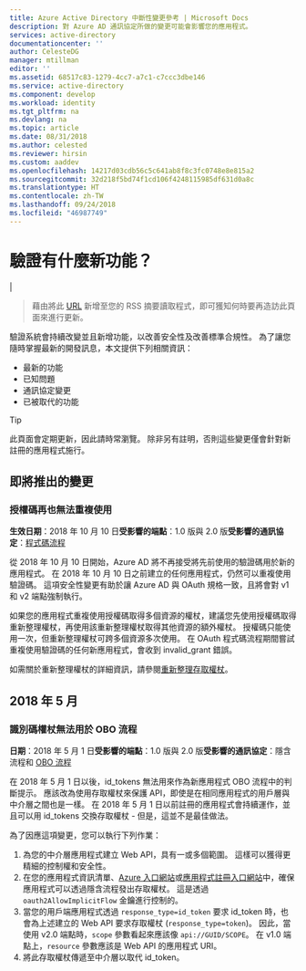 ```yaml
---
title: Azure Active Directory 中斷性變更參考 | Microsoft Docs
description: 對 Azure AD 通訊協定所做的變更可能會影響您的應用程式。
services: active-directory
documentationcenter: ''
author: CelesteDG
manager: mtillman
editor: ''
ms.assetid: 68517c83-1279-4cc7-a7c1-c7ccc3dbe146
ms.service: active-directory
ms.component: develop
ms.workload: identity
ms.tgt_pltfrm: na
ms.devlang: na
ms.topic: article
ms.date: 08/31/2018
ms.author: celested
ms.reviewer: hirsin
ms.custom: aaddev
ms.openlocfilehash: 14217d03cdb56c5c641ab8f8c3fc0748e8e815a2
ms.sourcegitcommit: 32d218f5bd74f1cd106f4248115985df631d0a8c
ms.translationtype: HT
ms.contentlocale: zh-TW
ms.lasthandoff: 09/24/2018
ms.locfileid: "46987749"
---
```

# <a name="whats-new-for-authentication"></a>驗證有什麼新功能？ 

|
>藉由將此 [URL](https://docs.microsoft.com/api/search/rss?search=%22whats%20new%20for%20authentication%22&locale=en-us) 新增至您的 RSS 摘要讀取程式，即可獲知何時要再造訪此頁面來進行更新。

驗證系統會持續改變並且新增功能，以改善安全性及改善標準合規性。 為了讓您隨時掌握最新的開發訊息，本文提供下列相關資訊：

- 最新的功能
- 已知問題
- 通訊協定變更
- 已被取代的功能

> [!TIP] 
> 此頁面會定期更新，因此請時常瀏覽。 除非另有註明，否則這些變更僅會針對新註冊的應用程式施行。  

## <a name="upcoming-changes"></a>即將推出的變更

### <a name="authorization-codes-can-no-longer-be-reused"></a>授權碼再也無法重複使用

**生效日期**：2018 年 10 月 10 日**受影響的端點**：1.0 版與 2.0 版**受影響的通訊協定**：[程式碼流程](v2-oauth2-auth-code-flow.md)

從 2018 年 10 月 10 日開始，Azure AD 將不再接受將先前使用的驗證碼用於新的應用程式。 在 2018 年 10 月 10 日之前建立的任何應用程式，仍然可以重複使用驗證碼。 這項安全性變更有助於讓 Azure AD 與 OAuth 規格一致，且將會對 v1 和 v2 端點強制執行。

如果您的應用程式重複使用授權碼取得多個資源的權杖，建議您先使用授權碼取得重新整理權杖，再使用該重新整理權杖取得其他資源的額外權杖。 授權碼只能使用一次，但重新整理權杖可跨多個資源多次使用。 在 OAuth 程式碼流程期間嘗試重複使用驗證碼的任何新應用程式，會收到 invalid_grant 錯誤。

如需關於重新整理權杖的詳細資訊，請參閱[重新整理存取權杖](v1-protocols-oauth-code.md#refreshing-the-access-tokens)。

## <a name="may-2018"></a>2018 年 5 月

### <a name="id-tokens-cannot-be-used-for-the-obo-flow"></a>識別碼權杖無法用於 OBO 流程

**日期**：2018 年 5 月 1 日**受影響的端點**：1.0 版與 2.0 版**受影響的通訊協定**：隱含流程和 [OBO 流程](v1-oauth2-on-behalf-of-flow.md)

在 2018 年 5 月 1 日以後，id_tokens 無法用來作為新應用程式 OBO 流程中的判斷提示。  應該改為使用存取權杖來保護 API，即使是在相同應用程式的用戶層與中介層之間也是一樣。  在 2018 年 5 月 1 日以前註冊的應用程式會持續運作，並且可以用 id_tokens 交換存取權杖 - 但是，這並不是最佳做法。

為了因應這項變更，您可以執行下列作業：

1. 為您的中介層應用程式建立 Web API，具有一或多個範圍。  這樣可以獲得更精細的控制權和安全性。
1. 在您的應用程式資訊清單、[Azure 入口網站](https://portal.azure.com)或[應用程式註冊入口網站](https://apps.dev.microsoft.com)中，確保應用程式可以透過隱含流程發出存取權杖。 這是透過 `oauth2AllowImplicitFlow` 金鑰進行控制的。
1. 當您的用戶端應用程式透過 `response_type=id_token` 要求 id_token 時，也會為上述建立的 Web API 要求存取權杖 (`response_type=token`)。  因此，當使用 v2.0 端點時，`scope` 參數看起來應該像 `api://GUID/SCOPE`。  在 v1.0 端點上，`resource` 參數應該是 Web API 的應用程式 URI。
1. 將此存取權杖傳遞至中介層以取代 id_token。  